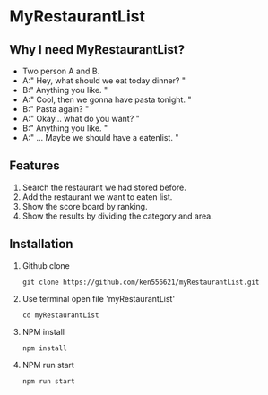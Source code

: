 # MyRestaurantList

## Why I need MyRestaurantList?
* Two person A and B.
* A:" Hey, what should we eat today dinner? "
* B:" Anything you like. "
* A:" Cool, then we gonna have pasta tonight. "
* B:" Pasta again? "
* A:" Okay... what do you want? "
* B:" Anything you like. "
* A:" ... Maybe we should have a eatenlist. "

## Features
1. Search the restaurant we had stored before.
2. Add the restaurant we want to eaten list.
3. Show the score board by ranking.
4. Show the results by dividing the category and area.

## Installation
1. Github clone

    `git clone https://github.com/ken556621/myRestaurantList.git`
    
2. Use terminal open file 'myRestaurantList'

     `cd myRestaurantList`
     
3. NPM install

    `npm install`
    
4. NPM run start

    `npm run start`

